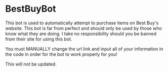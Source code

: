 # BestBuyBot


This bot is used to automatically attempt to purchase items on Best Buy's website. This bot is far from perfect and should only be used by those who know what they are doing. I take no responsibility should you be banned from their site for using this bot. 

You must MANUALLY change the url link and input all of your information 
in the code in order for the bot to work properly for you!

This will not be updated.
